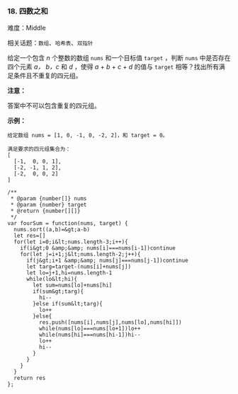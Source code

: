 ### 18. 四数之和

难度：Middle

相关话题：`数组`、`哈希表`、`双指针`

给定一个包含 *n*  个整数的数组 `nums` 和一个目标值 `target` ，判断 `nums` 中是否存在四个元素  *a，*  *b，c* 和  *d* ，使得 *a*  +  *b*  +  *c*  +  *d* 的值与 `target` 相等？找出所有满足条件且不重复的四元组。



 **注意：** 



答案中不可以包含重复的四元组。



 **示例：** 





```
给定数组 nums = [1, 0, -1, 0, -2, 2]，和 target = 0。

满足要求的四元组集合为：
[
  [-1,  0, 0, 1],
  [-2, -1, 1, 2],
  [-2,  0, 0, 2]
]

```


```
/**
 * @param {number[]} nums
 * @param {number} target
 * @return {number[][]}
 */
var fourSum = function(nums, target) {
  nums.sort((a,b)=&gt;a-b)
  let res=[]
  for(let i=0;i&lt;nums.length-3;i++){
    if(i&gt;0 &amp;&amp; nums[i]===nums[i-1])continue
    for(let j=i+1;j&lt;nums.length-2;j++){
      if(j&gt;i+1 &amp;&amp; nums[j]===nums[j-1])continue
      let targ=target-(nums[i]+nums[j])
      let lo=j+1,hi=nums.length-1
      while(lo&lt;hi){
        let sum=nums[lo]+nums[hi]
        if(sum&gt;targ){
          hi--
        }else if(sum&lt;targ){
          lo++
        }else{
          res.push([nums[i],nums[j],nums[lo],nums[hi]])
          while(nums[lo]===nums[lo+1])lo++
          while(nums[hi]===nums[hi-1])hi--
          lo++
          hi--
        }
      }
    }
  }
  return res
};



```
